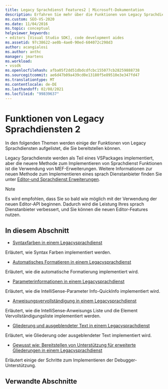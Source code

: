 ```yaml
---
title: Legacy Sprachdienst Features2 | Microsoft-Dokumentation
description: Erfahren Sie mehr über die Funktionen von Legacy Sprachdiensten, die Sie mithilfe von Managed Extensibility Framework-Erweiterungen (MEF) im Visual Studio SDK bereitstellen können.
ms.custom: SEO-VS-2020
ms.date: 11/04/2016
ms.topic: conceptual
helpviewer_keywords:
- editors [Visual Studio SDK], code development aides
ms.assetid: 97c38622-ae0b-4ae0-90ed-604072c298d3
author: acangialosi
ms.author: anthc
manager: jmartens
ms.workload:
- vssdk
ms.openlocfilehash: afba05f2dd51dbdcdfcbc155077cb28259888738
ms.sourcegitcommit: ae6d47b09a439cd0e13180f5e89510e3e347fd47
ms.translationtype: MT
ms.contentlocale: de-DE
ms.lasthandoff: 02/08/2021
ms.locfileid: "99839637"
---
```

# <a name="legacy-language-service-features-2"></a>Funktionen von Legacy Sprachdiensten 2
In den folgenden Themen werden einige der Funktionen von Legacy Sprachdiensten aufgelistet, die Sie bereitstellen können.

 Legacy Sprachdienste werden als Teil eines VSPackages implementiert, aber die neuere Methode zum Implementieren von Sprachdienst Funktionen ist die Verwendung von MEF-Erweiterungen. Weitere Informationen zur neuen Methode zum Implementieren eines sprach Dienstanbieter finden Sie unter [Editor-und Sprachdienst Erweiterungen](../../extensibility/editor-and-language-service-extensions.md).

> [!NOTE]
> Es wird empfohlen, dass Sie so bald wie möglich mit der Verwendung der neuen Editor-API beginnen. Dadurch wird die Leistung Ihres sprach Dienstanbieter verbessert, und Sie können die neuen Editor-Features nutzen.

## <a name="in-this-section"></a>In diesem Abschnitt
- [Syntaxfarben in einem Legacysprachdienst](../../extensibility/internals/syntax-coloring-in-a-legacy-language-service.md)

 Erläutert, wie Syntax Farben implementiert werden.

- [Automatisches Formatieren in einem Legacysprachdienst](../../extensibility/internals/automatic-formatting-in-a-legacy-language-service.md)

 Erläutert, wie die automatische Formatierung implementiert wird.

- [Parameterinformationen in einem Legacysprachdienst](../../extensibility/internals/parameter-info-in-a-legacy-language-service1.md)

 Erläutert, wie die IntelliSense-Parameter Info-QuickInfo implementiert wird.

- [Anweisungsvervollständigung in einem Legacysprachdienst](../../extensibility/internals/statement-completion-in-a-legacy-language-service.md)

 Erläutert, wie die IntelliSense-Anweisungs Liste und die Element Vervollständigungsliste implementiert werden.

- [Gliederung und ausgeblendeter Text in einem Legacysprachdienst](../../extensibility/internals/outlining-and-hidden-text-in-a-legacy-language-service.md)

 Erläutert, wie Gliederung oder ausgeblendeter Text implementiert wird.

- [Gewusst wie: Bereitstellen von Unterstützung für erweiterte Gliederungen in einem Legacysprachdienst](../../extensibility/internals/how-to-provide-expanded-outlining-support-in-a-legacy-language-service.md)

 Erläutert einige der Schritte zum Implementieren der Debugger-Unterstützung.

## <a name="related-sections"></a>Verwandte Abschnitte
